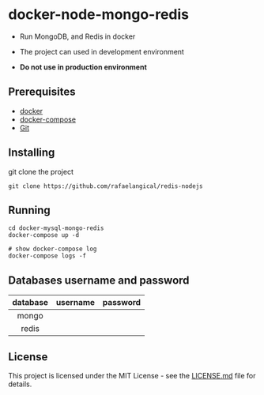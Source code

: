 # docker-node-mongo-redis

* Run MongoDB, and Redis in docker

* The project can used in development environment

* **Do not use in production environment**

## Prerequisites

* [docker](https://docs.docker.com/install/)
* [docker-compose](https://docs.docker.com/compose/install/)
* [Git](https://git-scm.com/book/en/v2/Getting-Started-Installing-Git/)

## Installing

git clone the project

```shell
git clone https://github.com/rafaelangical/redis-nodejs
```

## Running

```shell
cd docker-mysql-mongo-redis
docker-compose up -d

# show docker-compose log
docker-compose logs -f
```

## Databases username and password

| database | username | password |
| :------: | :------: | :------: |
|  mongo   |          |          |
|  redis   |          |          |

## License

This project is licensed under the MIT License - see the [LICENSE.md](https://github.com/rafaelangical/redis-nodejs/blob/master/LICENSE) file for details. 
